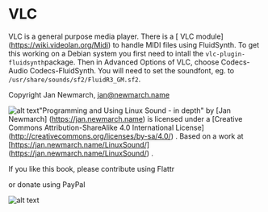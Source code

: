 #  VLC 

VLC is a general purpose media player. 
      There is a
 [
	VLC module] (https://wiki.videolan.org/Midi)
to handle MIDI files using
      FluidSynth.
      To get this working on a Debian system you first need to
      intall the
 `vlc-plugin-fluidsynth`package.
      Then in Advanced Options of VLC, choose Codecs-Audio Codecs-FluidSynth.
      You will need to set the soundfont, eg. to
 `/usr/share/sounds/sf2/FluidR3_GM.sf2`.




Copyright
Jan Newmarch, jan@newmarch.name

![alt text](https://i.creativecommons.org/l/by-sa/4.0/88x31.png)"Programming and Using Linux Sound - in depth"
by
 [Jan Newmarch] (https://jan.newmarch.name)
is licensed under a
 [Creative Commons Attribution-ShareAlike 4.0 International License] (http://creativecommons.org/licenses/by-sa/4.0/)
.
Based on a work at
 [https://jan.newmarch.name/LinuxSound/] (https://jan.newmarch.name/LinuxSound/)
.

If you like this book, please contribute using Flattr

or donate using PayPal




![alt text](https://www.paypalobjects.com/WEBSCR-640-20110401-1/en_AU/i/scr/pixel.gif)





